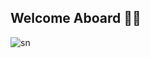 ## Welcome Aboard 🙋‍♂️

![sn](https://user-images.githubusercontent.com/96528048/203910313-96a1f79f-f8f8-4aa9-84d5-7bb663f03c1a.jpg)
